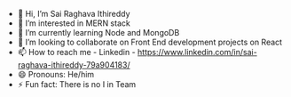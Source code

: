 - 👋 Hi, I’m Sai Raghava Ithireddy
- 👀 I’m interested in MERN stack
- 🌱 I’m currently learning Node and MongoDB
- 💞️ I’m looking to collaborate on Front End development projects on React
- 📫 How to reach me - Linkedin - https://www.linkedin.com/in/sai-raghava-ithireddy-79a904183/
- 😄 Pronouns: He/him
- ⚡ Fun fact: There is no I in Team

<!---
raghava4327/raghava4327 is a ✨ special ✨ repository because its `README.md` (this file) appears on your GitHub profile.
You can click the Preview link to take a look at your changes.
--->
